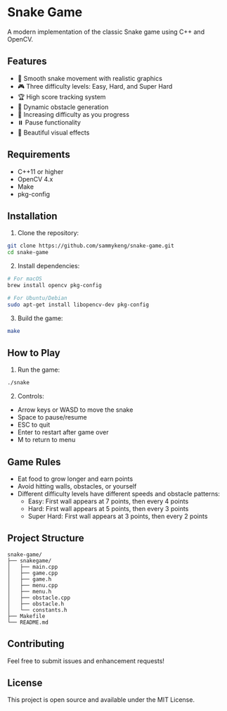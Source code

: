 # Snake Game

A modern implementation of the classic Snake game using C++ and OpenCV.

## Features

- 🐍 Smooth snake movement with realistic graphics
- 🎮 Three difficulty levels: Easy, Hard, and Super Hard
- 🏆 High score tracking system
- 🧱 Dynamic obstacle generation
- 🎯 Increasing difficulty as you progress
- ⏸️ Pause functionality
- 🎨 Beautiful visual effects

## Requirements

- C++11 or higher
- OpenCV 4.x
- Make
- pkg-config

## Installation

1. Clone the repository:
```bash
git clone https://github.com/sammykeng/snake-game.git
cd snake-game
```

2. Install dependencies:
```bash
# For macOS
brew install opencv pkg-config

# For Ubuntu/Debian
sudo apt-get install libopencv-dev pkg-config
```

3. Build the game:
```bash
make
```

## How to Play

1. Run the game:
```bash
./snake
```

2. Controls:
- Arrow keys or WASD to move the snake
- Space to pause/resume
- ESC to quit
- Enter to restart after game over
- M to return to menu

## Game Rules

- Eat food to grow longer and earn points
- Avoid hitting walls, obstacles, or yourself
- Different difficulty levels have different speeds and obstacle patterns:
  - Easy: First wall appears at 7 points, then every 4 points
  - Hard: First wall appears at 5 points, then every 3 points
  - Super Hard: First wall appears at 3 points, then every 2 points

## Project Structure

```
snake-game/ 
├── snakegame/
│   ├── main.cpp
│   ├── game.cpp
│   ├── game.h
│   ├── menu.cpp
│   ├── menu.h
│   ├── obstacle.cpp
│   ├── obstacle.h
│   └── constants.h
├── Makefile
└── README.md
```

## Contributing

Feel free to submit issues and enhancement requests!

## License

This project is open source and available under the MIT License.
